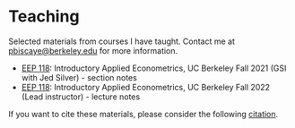 # Teaching

Selected materials from courses I have taught. Contact me at <pbiscaye@berkeley.edu> for more information.

- [EEP 118](https://github.com/pbiscaye/Teaching/tree/main/EEP118_FA21): Introductory Applied Econometrics, UC Berkeley Fall 2021 (GSI with Jed Silver) - section notes
- [EEP 118](https://github.com/pbiscaye/Teaching/tree/main/EEP118_FA22): Introductory Applied Econometrics, UC Berkeley Fall 2022 (Lead instructor) - lecture notes

If you want to cite these materials, please consider the following [citation](https://github.com/pbiscaye/Teaching/blob/main/CITATION.md).

